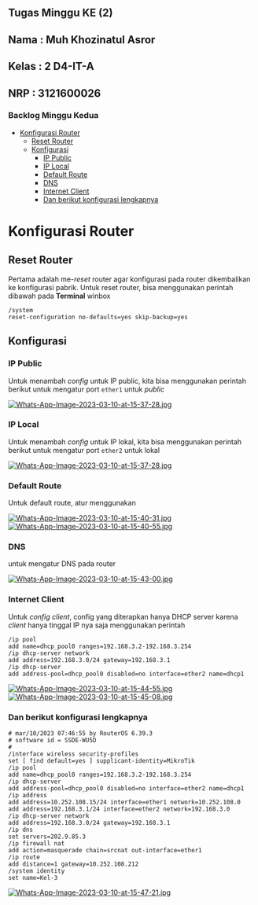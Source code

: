## Tugas Minggu KE (2)

## Nama : Muh Khozinatul Asror
## Kelas : 2 D4-IT-A
## NRP : 3121600026

### Backlog Minggu Kedua

- [Konfigurasi Router](#konfigurasi-router)
  - [Reset Router](#reset-router)
  - [Konfigurasi](#konfigurasi)
    - [IP Public](#ip-public)
    - [IP Local](#ip-local)
    - [Default Route](#default-route)
    - [DNS](#dns)
    - [Internet Client](#internet-client)
    - [Dan berikut konfigurasi lengkapnya](#dan-berikut-konfigurasi-lengkapnya)


# Konfigurasi Router

## Reset Router

Pertama adalah me-_reset_ router agar konfigurasi pada router dikembalikan ke konfigurasi pabrik. Untuk reset router, bisa menggunakan perintah dibawah pada **Terminal** winbox

```console
/system
reset-configuration no-defaults=yes skip-backup=yes
```

## Konfigurasi

### IP Public

Untuk menambah _config_ untuk IP public, kita bisa menggunakan perintah berikut untuk mengatur port `ether1` untuk _public_

[![Whats-App-Image-2023-03-10-at-15-37-28.jpg](https://i.postimg.cc/Kz6tKbN1/Whats-App-Image-2023-03-10-at-15-37-28.jpg)](https://postimg.cc/1nK8TLbS)

### IP Local

Untuk menambah _config_ untuk IP lokal, kita bisa menggunakan perintah berikut untuk mengatur port `ether2` untuk lokal

[![Whats-App-Image-2023-03-10-at-15-37-28.jpg](https://i.postimg.cc/Kz6tKbN1/Whats-App-Image-2023-03-10-at-15-37-28.jpg)](https://postimg.cc/1nK8TLbS)

### Default Route

Untuk default route, atur menggunakan 

[![Whats-App-Image-2023-03-10-at-15-40-31.jpg](https://i.postimg.cc/pd166923/Whats-App-Image-2023-03-10-at-15-40-31.jpg)](https://postimg.cc/GBGKBmTj)
[![Whats-App-Image-2023-03-10-at-15-40-55.jpg](https://i.postimg.cc/P5VytBBw/Whats-App-Image-2023-03-10-at-15-40-55.jpg)](https://postimg.cc/CRDk76Mh)
### DNS

untuk mengatur DNS pada router

[![Whats-App-Image-2023-03-10-at-15-43-00.jpg](https://i.postimg.cc/QCS5f7DT/Whats-App-Image-2023-03-10-at-15-43-00.jpg)](https://postimg.cc/p5hpTppW)


### Internet Client

Untuk _config client_, config yang diterapkan hanya DHCP server karena _client_ hanya tinggal IP nya saja menggunakan perintah

```console
/ip pool
add name=dhcp_pool0 ranges=192.168.3.2-192.168.3.254
/ip dhcp-server network
add address=192.168.3.0/24 gateway=192.168.3.1
/ip dhcp-server
add address-pool=dhcp_pool0 disabled=no interface=ether2 name=dhcp1
```
[![Whats-App-Image-2023-03-10-at-15-44-55.jpg](https://i.postimg.cc/Vk7wzkfW/Whats-App-Image-2023-03-10-at-15-44-55.jpg)](https://postimg.cc/WdJCnjJd)
[![Whats-App-Image-2023-03-10-at-15-45-08.jpg](https://i.postimg.cc/yd4bHMZT/Whats-App-Image-2023-03-10-at-15-45-08.jpg)](https://postimg.cc/FfpZbnGf)


### Dan berikut konfigurasi lengkapnya

```console
# mar/10/2023 07:46:55 by RouterOS 6.39.3
# software id = SSDE-WU5D
#
/interface wireless security-profiles
set [ find default=yes ] supplicant-identity=MikroTik
/ip pool
add name=dhcp_pool0 ranges=192.168.3.2-192.168.3.254
/ip dhcp-server
add address-pool=dhcp_pool0 disabled=no interface=ether2 name=dhcp1
/ip address
add address=10.252.108.15/24 interface=ether1 network=10.252.108.0
add address=192.168.3.1/24 interface=ether2 network=192.168.3.0
/ip dhcp-server network
add address=192.168.3.0/24 gateway=192.168.3.1
/ip dns
set servers=202.9.85.3
/ip firewall nat
add action=masquerade chain=srcnat out-interface=ether1
/ip route
add distance=1 gateway=10.252.108.212
/system identity
set name=Kel-3
```
[![Whats-App-Image-2023-03-10-at-15-47-21.jpg](https://i.postimg.cc/pLQ9C8BX/Whats-App-Image-2023-03-10-at-15-47-21.jpg)](https://postimg.cc/NKMffKVW)

[def]: #backlog-minggu-kedua